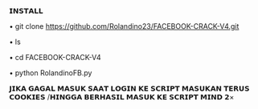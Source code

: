 𝗜𝗡𝗦𝗧𝗔𝗟𝗟

• git clone https://github.com/Rolandino23/FACEBOOK-CRACK-V4.git 

• ls

• cd FACEBOOK-CRACK-V4

• python RolandinoFB.py

𝗝𝗜𝗞𝗔 𝗚𝗔𝗚𝗔𝗟 𝗠𝗔𝗦𝗨𝗞 𝗦𝗔𝗔𝗧 𝗟𝗢𝗚𝗜𝗡 𝗞𝗘 𝗦𝗖𝗥𝗜𝗣𝗧 𝗠𝗔𝗦𝗨𝗞𝗔𝗡 𝗧𝗘𝗥𝗨𝗦 𝗖𝗢𝗢𝗞𝗜𝗘𝗦
/𝗛𝗜𝗡𝗚𝗚𝗔 𝗕𝗘𝗥𝗛𝗔𝗦𝗜𝗟 𝗠𝗔𝗦𝗨𝗞 𝗞𝗘 𝗦𝗖𝗥𝗜𝗣𝗧 𝗠𝗜𝗡𝗗 𝟮×
